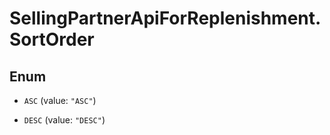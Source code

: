 # SellingPartnerApiForReplenishment.SortOrder

## Enum


* `ASC` (value: `"ASC"`)

* `DESC` (value: `"DESC"`)



